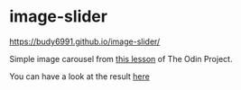 # image-slider

https://budy6991.github.io/image-slider/

Simple image carousel from <a href=https://www.theodinproject.com/lessons/node-path-javascript-dynamic-user-interface-interactions>this lesson</a> of The Odin Project.

You can have a look at the result <a href="https://budy6991.github.io/image-slider/">here</a>

